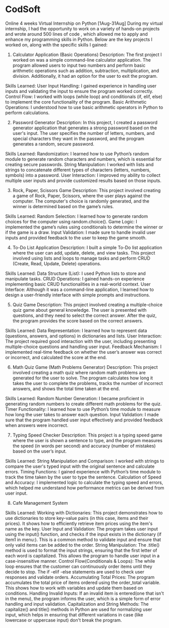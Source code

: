 # CodSoft
Online 4 weeks Virtual Internship on Python [1Aug-31Aug]
During my virtual internship, I had the opportunity to work on a variety of hands-on projects and wrote around 500 lines of code , which allowed me to apply and enhance my programming skills in Python. Below are the key projects I worked on, along with the specific skills I gained:

1. Calculator Application (Basic Operations)
Description: The first project I worked on was a simple command-line calculator application. The program allowed users to input two numbers and perform basic arithmetic operations such as addition, subtraction, multiplication, and division. Additionally, it had an option for the user to exit the program.

Skills Learned:
User Input Handling: I gained experience in handling user inputs and validating the input to ensure the program worked correctly.
Control Flow: I worked with loops (while loop) and conditionals (if, elif, else) to implement the core functionality of the program.
Basic Arithmetic Operations: I understood how to use basic arithmetic operators in Python to perform calculations.

2. Password Generator
Description: In this project, I created a password generator application that generates a strong password based on the user's input. The user specifies the number of letters, numbers, and special characters they want in the password, and the program generates a random, secure password.

Skills Learned:
Randomization: I learned how to use Python’s random module to generate random characters and numbers, which is essential for creating secure passwords.
String Manipulation: I worked with lists and strings to concatenate different types of characters (letters, numbers, symbols) into a password.
User Interaction: I improved my ability to collect multiple user inputs and provide customized results based on those inputs.

3. Rock, Paper, Scissors Game
Description: This project involved creating a game of Rock, Paper, Scissors, where the user plays against the computer. The computer's choice is randomly generated, and the winner is determined based on the game’s rules.

Skills Learned:
Random Selection: I learned how to generate random choices for the computer using random.choice().
Game Logic: I implemented the game’s rules using conditionals to determine the winner or if the game is a draw.
Input Validation: I made sure to handle invalid user inputs and provided feedback to the user to keep the game smooth.

4. To-Do List Application
Description: I built a simple To-Do list application where the user can add, update, delete, and view tasks. This project involved using lists and loops to manage tasks and perform CRUD (Create, Read, Update, Delete) operations.

Skills Learned:
Data Structure (List): I used Python lists to store and manipulate tasks.
CRUD Operations: I gained hands-on experience implementing basic CRUD functionalities in a real-world context.
User Interface: Although it was a command-line application, I learned how to design a user-friendly interface with simple prompts and instructions.

5. Quiz Game
Description: This project involved creating a multiple-choice quiz game about general knowledge. The user is presented with questions, and they need to select the correct answer. After the quiz, the program provides the score based on the correct answers.

Skills Learned:
Data Representation: I learned how to represent data (questions, answers, and options) in dictionaries and lists.
User Interaction: The project required good interaction with the user, including presenting multiple-choice questions and handling user input.
Feedback Mechanism: I implemented real-time feedback on whether the user’s answer was correct or incorrect, and calculated the score at the end.

6. Math Quiz Game (Math Problems Generator)
Description: This project involved creating a math quiz where random math problems are generated for the user to solve. The program calculates how long it takes the user to complete the problems, tracks the number of incorrect answers, and shows the total time taken at the end.

Skills Learned:
Random Number Generation: I became proficient in generating random numbers to create different math problems for the quiz.
Timer Functionality: I learned how to use Python’s time module to measure how long the user takes to answer each question.
Input Validation: I made sure that the program handled user input effectively and provided feedback when answers were incorrect.

7. Typing Speed Checker
Description: This project is a typing speed game where the user is shown a sentence to type, and the program measures the speed (in words per second) and accuracy (number of mistakes) based on the user’s input.

Skills Learned:
String Manipulation and Comparison: I worked with strings to compare the user's typed input with the original sentence and calculate errors.
Timing Functions: I gained experience with Python’s time module to track the time taken by the user to type the sentence.
Calculation of Speed and Accuracy: I implemented logic to calculate the typing speed and errors, which helped me understand how performance metrics can be derived from user input.

8. Cafe Management System

Skills Learned:
Working with Dictionaries: This project demonstrates how to use dictionaries to store key-value pairs (in this case, items and their prices). It shows how to efficiently retrieve item prices using the item's name as the key.
User Input and Validation: The program takes user input using the input() function, and checks if the input exists in the dictionary (if item1 in menu:). This is a common method to validate input and ensure that only valid items can be added to the order.
String Manipulation: The .title() method is used to format the input strings, ensuring that the first letter of each word is capitalized. This allows the program to handle user input in a case-insensitive manner.
Control Flow(Conditionals & Loops): The while loop ensures that the customer can continuously order items until they decide to stop. The if -elif -else statements are used to check user responses and validate orders.
Accumulating Total Prices: The program accumulates the total price of items ordered using the order_total variable. This shows how to work with variables and update them based on conditions.
Handling Invalid Inputs: If an invalid item is entered(one that isn't in the menu), the program informs the user, which is a simple form of error handling and input validation.
Capitalization and String Methods: The capitalize() and title() methods in Python are used for normalizing user input, which helps in ensuring that different variations in case (like lowercase or uppercase input) don't break the program.

